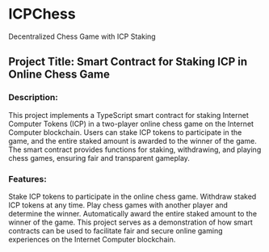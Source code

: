 # ICPChess
Decentralized Chess Game with ICP Staking

## Project Title: Smart Contract for Staking ICP in Online Chess Game
### Description:
This project implements a TypeScript smart contract for staking Internet Computer Tokens (ICP) in a two-player online chess game on the Internet Computer blockchain. Users can stake ICP tokens to participate in the game, and the entire staked amount is awarded to the winner of the game. The smart contract provides functions for staking, withdrawing, and playing chess games, ensuring fair and transparent gameplay.

### Features:
Stake ICP tokens to participate in the online chess game. Withdraw staked ICP tokens at any time. Play chess games with another player and determine the winner. Automatically award the entire staked amount to the winner of the game. This project serves as a demonstration of how smart contracts can be used to facilitate fair and secure online gaming experiences on the Internet Computer blockchain.
